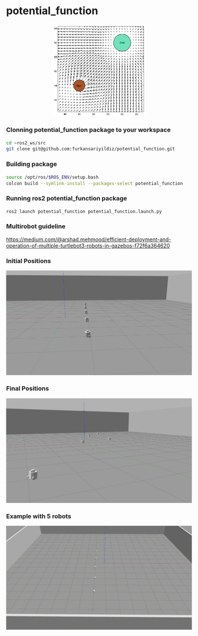# potential_function

<p align="center">
  <img src="documents/function.png" style="width: 50%; height: 50%"/>
</p>

### Clonning potential_function package to your workspace
```bash
cd ~ros2_ws/src
git clone git@github.com:furkansariyildiz/potential_function.git
```

### Building package
```bash
source /opt/ros/$ROS_ENV/setup.bash
colcon build --symlink-install --packages-select potential_function
```

### Running ros2 potential_function package
```bash
ros2 launch potential_function potential_function.launch.py
```

### Multirobot guideline
https://medium.com/@arshad.mehmood/efficient-deployment-and-operation-of-multiple-turtlebot3-robots-in-gazebos-f72f6a364620


### Initial Positions
<p align="center">
  <img src="documents/initial_positions.jpg"/>
</p>

### Final Positions
<p align="center">
  <img src="documents/final_positions.jpg" alt="Last position"/>
</p>

### Example with 5 robots
![Alt Text](./documents/potential_function.gif)